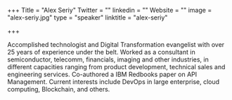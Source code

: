 +++
Title = "Alex Seriy"
Twitter = ""
linkedin = ""
Website = ""
image = "alex-seriy.jpg"
type = "speaker"
linktitle = "alex-seriy"

+++

Accomplished technologist and Digital Transformation evangelist with over 25 years of experience under the belt. Worked as a consultant in semiconductor, telecomm, financials, imaging and other industries, in different capacities ranging from product development, technical sales and engineering services. Co-authored a IBM Redbooks paper on API Management. Current interests include DevOps in large enterprise, cloud computing, Blockchain, and others.
